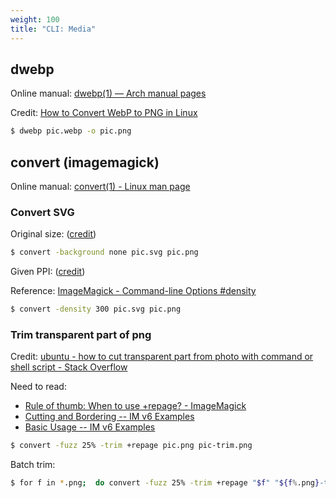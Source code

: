 ```yaml
---
weight: 100
title: "CLI: Media"
---
```


## dwebp

Online manual: [dwebp(1) — Arch manual pages](https://man.archlinux.org/man/dwebp.1.en)

Credit: [How to Convert WebP to PNG in Linux](https://winaero.com/convert-webp-png-linux/)

```bash
$ dwebp pic.webp -o pic.png
```

## convert (imagemagick)

Online manual: [convert(1) - Linux man page](https://linux.die.net/man/1/convert)

### Convert SVG

Original size: ([credit](https://stackoverflow.com/a/18579465))

```bash
$ convert -background none pic.svg pic.png
```

Given PPI: ([credit](https://stackoverflow.com/a/57512918))

Reference: [ImageMagick - Command-line Options #density](https://imagemagick.org/script/command-line-options.php#density)

```bash
$ convert -density 300 pic.svg pic.png
```

### Trim transparent part of png

Credit: [ubuntu - how to cut transparent part from photo with command or shell script - Stack Overflow](https://stackoverflow.com/a/52829809)

Need to read:

- [Rule of thumb: When to use +repage? - ImageMagick](https://legacy.imagemagick.org/discourse-server/viewtopic.php?t=35826)
- [Cutting and Bordering -- IM v6 Examples](https://legacy.imagemagick.org/Usage/crop/)
- [Basic Usage -- IM v6 Examples](https://legacy.imagemagick.org/Usage/basics/)


```bash
$ convert -fuzz 25% -trim +repage pic.png pic-trim.png
```

Batch trim:

```bash
$ for f in *.png;  do convert -fuzz 25% -trim +repage "$f" "${f%.png}-trim".png; done
```
